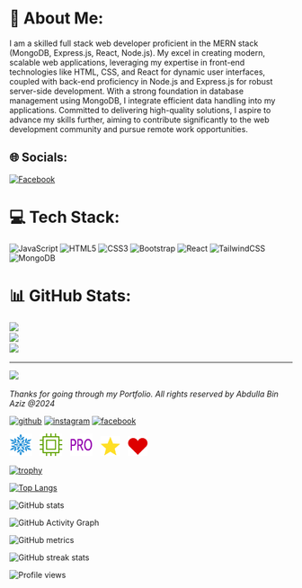 
# 💫 About Me:
I am a skilled full stack web developer proficient in the MERN stack (MongoDB, Express.js, React, Node.js). My excel in creating modern, scalable web applications, leveraging my expertise in front-end technologies like HTML, CSS, and React for dynamic user interfaces, coupled with back-end proficiency in Node.js and Express.js for robust server-side development. With a strong foundation in database management using MongoDB, I integrate efficient data handling into my applications. Committed to delivering high-quality solutions, I aspire to advance my skills further, aiming to contribute significantly to the web development community and pursue remote work opportunities.

## 🌐 Socials:
[![Facebook](https://img.shields.io/badge/Facebook-%231877F2.svg?logo=Facebook&logoColor=white)](https://www.facebook.com/mohammadabdullaazziz/) 

# 💻 Tech Stack:
![JavaScript](https://img.shields.io/badge/javascript-%23323330.svg?style=for-the-badge&logo=javascript&logoColor=%23F7DF1E) ![HTML5](https://img.shields.io/badge/html5-%23E34F26.svg?style=for-the-badge&logo=html5&logoColor=white) ![CSS3](https://img.shields.io/badge/css3-%231572B6.svg?style=for-the-badge&logo=css3&logoColor=white) ![Bootstrap](https://img.shields.io/badge/bootstrap-%238511FA.svg?style=for-the-badge&logo=bootstrap&logoColor=white) ![React](https://img.shields.io/badge/react-%2320232a.svg?style=for-the-badge&logo=react&logoColor=%2361DAFB) ![TailwindCSS](https://img.shields.io/badge/tailwindcss-%2338B2AC.svg?style=for-the-badge&logo=tailwind-css&logoColor=white) ![MongoDB](https://img.shields.io/badge/MongoDB-%234ea94b.svg?style=for-the-badge&logo=mongodb&logoColor=white)
# 📊 GitHub Stats:
![](https://github-readme-stats.vercel.app/api?username=mohammadabdullaazziz&theme=dark&hide_border=false&include_all_commits=false&count_private=false)<br/>
![](https://github-readme-streak-stats.herokuapp.com/?user=mohammadabdullaazziz&theme=dark&hide_border=false)<br/>
![](https://github-readme-stats.vercel.app/api/top-langs/?username=mohammadabdullaazziz&theme=dark&hide_border=false&include_all_commits=false&count_private=false&layout=compact)

---
[![](https://visitcount.itsvg.in/api?id=mohammadabdullaazziz&icon=0&color=0)](https://visitcount.itsvg.in)

<!-- Proudly created with GPRM ( https://gprm.itsvg.in ) -->


_Thanks for going through my Portfolio. All rights reserved by Abdulla Bin Aziz @2024_










<!-- All Link is hare -->
[Facebook]:https://www.facebook.com/mohammadabdullaazziz
[Instagram]:https://www.instagram.com/mohammadabdullaazziz/
[Twitter]:https://x.com/mohammdabdullaa



[<img src='https://cdn.jsdelivr.net/npm/simple-icons@3.0.1/icons/github.svg' alt='github' height='40'>](https://github.com/mohammadabdullaazziz)  [<img src='https://cdn.jsdelivr.net/npm/simple-icons@3.0.1/icons/instagram.svg' alt='instagram' height='40'>](https://www.instagram.com/in/https://www.instagram.com/mohammadabdullaazziz/)  [<img src='https://cdn.jsdelivr.net/npm/simple-icons@3.0.1/icons/facebook.svg' alt='facebook' height='40'>](https://www.facebook.com/https://www.facebook.com/mohammadabdullaazziz/)  

<a href='https://archiveprogram.github.com/'><img src='https://raw.githubusercontent.com/acervenky/animated-github-badges/master/assets/acbadge.gif' width='40' height='40'></a> <a href='https://docs.github.com/en/developers'><img src='https://raw.githubusercontent.com/acervenky/animated-github-badges/master/assets/devbadge.gif' width='40' height='40'></a> <a href='https://github.com/pricing'><img src='https://raw.githubusercontent.com/acervenky/animated-github-badges/master/assets/pro.gif' width='40' height='40'></a> <a href='https://stars.github.com/'><img src='https://raw.githubusercontent.com/acervenky/animated-github-badges/master/assets/starbadge.gif' width='35' height='35'></a> <a href='https://docs.github.com/en/github/supporting-the-open-source-community-with-github-sponsors'><img src='https://raw.githubusercontent.com/acervenky/animated-github-badges/master/assets/sponsorbadge.gif' width='35' height='35'></a> 

[![trophy](https://github-profile-trophy.vercel.app/?username=mohammadabdullaazziz)](https://github.com/ryo-ma/github-profile-trophy)

[![Top Langs](https://github-readme-stats.vercel.app/api/top-langs/?username=mohammadabdullaazziz)](https://github.com/anuraghazra/github-readme-stats)

![GitHub stats](https://github-readme-stats.vercel.app/api?username=mohammadabdullaazziz&show_icons=true&count_private=true)  

![GitHub Activity Graph](https://activity-graph.herokuapp.com/graph?username=mohammadabdullaazziz)  

![GitHub metrics](https://metrics.lecoq.io/mohammadabdullaazziz)  

![GitHub streak stats](https://streak-stats.demolab.com/?user=mohammadabdullaazziz)  

![Profile views](https://gpvc.arturio.dev/mohammadabdullaazziz)  

